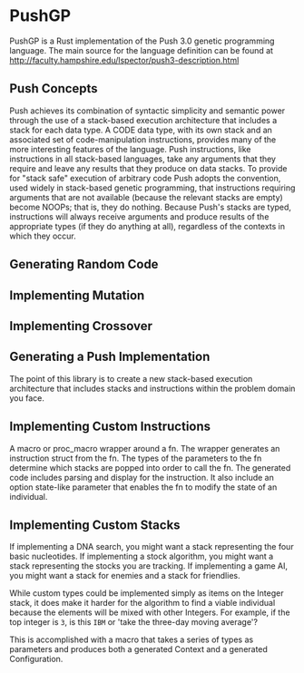 # PushGP
PushGP is a Rust implementation of the Push 3.0 genetic programming language. The main source for the language
definition can be found at http://faculty.hampshire.edu/lspector/push3-description.html

## Push Concepts
Push achieves its combination of syntactic simplicity and semantic power through the use of a stack-based execution architecture that includes a stack for each data type. A CODE data type, with its own stack and an associated set of code-manipulation instructions, provides many of the more interesting features of the language. Push instructions, like instructions in all stack-based languages, take any arguments that they require and leave any results that they produce on data stacks. To provide for "stack safe" execution of arbitrary code Push adopts the convention, used widely in stack-based genetic programming, that instructions requiring arguments that are not available (because the relevant stacks are empty) become NOOPs; that is, they do nothing. Because Push's stacks are typed, instructions will always receive arguments and produce results of the appropriate types (if they do anything at all), regardless of the contexts in which they occur.

## Generating Random Code

## Implementing Mutation

## Implementing Crossover



## Generating a Push Implementation
The point of this library is to create a new stack-based execution architecture that includes stacks and instructions
within the problem domain you face.

## Implementing Custom Instructions
A macro or proc_macro wrapper around a fn. The wrapper generates an instruction struct from the fn. The types of the
parameters to the fn determine which stacks are popped into order to call the fn. The generated code includes parsing
and display for the instruction. It also include an option state-like parameter that enables the fn to modify the
state of an individual.

## Implementing Custom Stacks
If implementing a DNA search, you might want a stack representing the four basic nucleotides. If implementing a stock
algorithm, you might want a stack representing the stocks you are tracking. If implementing a game AI, you might want a
stack for enemies and a stack for friendlies.

While custom types could be implemented simply as items on the Integer stack, it does make it harder for the algorithm
to find a viable individual because the elements will be mixed with other Integers. For example, if the top integer is
`3`, is this `IBM` or 'take the three-day moving average'?

This is accomplished with a macro that takes a series of types as parameters and produces both a generated Context and
a generated Configuration.